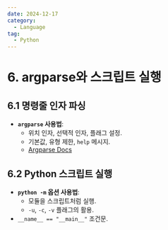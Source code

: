 ```yaml
---
date: 2024-12-17
category:
  - Language
tag:
  - Python
---
```

# 6. argparse와 스크립트 실행

## 6.1 명령줄 인자 파싱
- **`argparse` 사용법**:
  - 위치 인자, 선택적 인자, 플래그 설정.
  - 기본값, 유형 제한, `help` 메시지.
  - [Argparse Docs](https://docs.python.org/3/library/argparse.html)

## 6.2 Python 스크립트 실행
- **`python -m` 옵션 사용법**:
  - 모듈을 스크립트처럼 실행.
  - `-u`, `-c`, `-v` 플래그의 활용.
- `__name__ == "__main__"` 조건문.
